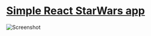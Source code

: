 # [Simple React StarWars app](https://oldsav.github.io/react-deploy-star-bd/)

![Screenshot](pic.png)
